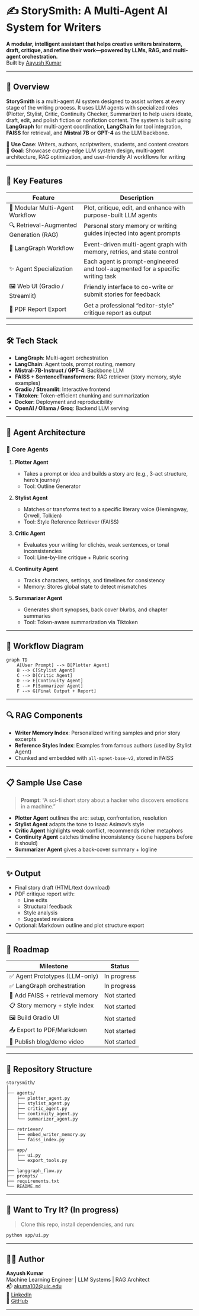 
# ✍️ StorySmith: A Multi-Agent AI System for Writers  
**A modular, intelligent assistant that helps creative writers brainstorm, draft, critique, and refine their work—powered by LLMs, RAG, and multi-agent orchestration.**  
Built by [Aayush Kumar](https://www.linkedin.com/in/aayushakumars/)

---

## 📌 Overview

**StorySmith** is a multi-agent AI system designed to assist writers at every stage of the writing process. It uses LLM agents with specialized roles (Plotter, Stylist, Critic, Continuity Checker, Summarizer) to help users ideate, draft, edit, and polish fiction or nonfiction content. The system is built using **LangGraph** for multi-agent coordination, **LangChain** for tool integration, **FAISS** for retrieval, and **Mistral 7B** or **GPT-4** as the LLM backbone.

🎯 **Use Case**: Writers, authors, scriptwriters, students, and content creators  
💼 **Goal**: Showcase cutting-edge LLM system design, multi-agent architecture, RAG optimization, and user-friendly AI workflows for writing

---

## 🧠 Key Features

| Feature | Description |
|--------|-------------|
| 🧩 Modular Multi-Agent Workflow | Plot, critique, edit, and enhance with purpose-built LLM agents |
| 🔍 Retrieval-Augmented Generation (RAG) | Personal story memory or writing guides injected into agent prompts |
| 🧠 LangGraph Workflow | Event-driven multi-agent graph with memory, retries, and state control |
| ✨ Agent Specialization | Each agent is prompt-engineered and tool-augmented for a specific writing task |
| 🖼️ Web UI (Gradio / Streamlit) | Friendly interface to co-write or submit stories for feedback |
| 📝 PDF Report Export | Get a professional “editor-style” critique report as output |

---

## 🛠️ Tech Stack

- **LangGraph**: Multi-agent orchestration
- **LangChain**: Agent tools, prompt routing, memory
- **Mistral-7B-Instruct / GPT-4**: Backbone LLM
- **FAISS + SentenceTransformers**: RAG retriever (story memory, style examples)
- **Gradio / Streamlit**: Interactive frontend
- **Tiktoken**: Token-efficient chunking and summarization
- **Docker**: Deployment and reproducibility
- **OpenAI / Ollama / Groq**: Backend LLM serving

---

## 🔁 Agent Architecture

### 🧱 Core Agents

1. **Plotter Agent**
   - Takes a prompt or idea and builds a story arc (e.g., 3-act structure, hero’s journey)
   - Tool: Outline Generator

2. **Stylist Agent**
   - Matches or transforms text to a specific literary voice (Hemingway, Orwell, Tolkien)
   - Tool: Style Reference Retriever (FAISS)

3. **Critic Agent**
   - Evaluates your writing for clichés, weak sentences, or tonal inconsistencies
   - Tool: Line-by-line critique + Rubric scoring

4. **Continuity Agent**
   - Tracks characters, settings, and timelines for consistency
   - Memory: Stores global state to detect mismatches

5. **Summarizer Agent**
   - Generates short synopses, back cover blurbs, and chapter summaries
   - Tool: Token-aware summarization via Tiktoken

---

## 🧬 Workflow Diagram

```mermaid
graph TD
    A[User Prompt] --> B[Plotter Agent]
    B --> C[Stylist Agent]
    C --> D[Critic Agent]
    D --> E[Continuity Agent]
    E --> F[Summarizer Agent]
    F --> G[Final Output + Report]
```

---

## 🔍 RAG Components

- **Writer Memory Index**: Personalized writing samples and prior story excerpts
- **Reference Styles Index**: Examples from famous authors (used by Stylist Agent)
- Chunked and embedded with `all-mpnet-base-v2`, stored in FAISS

---

## 📋 Sample Use Case

> **Prompt**: “A sci-fi short story about a hacker who discovers emotions in a machine.”

- **Plotter Agent** outlines the arc: setup, confrontation, resolution
- **Stylist Agent** adapts the tone to Isaac Asimov’s style
- **Critic Agent** highlights weak conflict, recommends richer metaphors
- **Continuity Agent** catches timeline inconsistency (scene happens before it should)
- **Summarizer Agent** gives a back-cover summary + logline

---

## ✨ Output

- Final story draft (HTML/text download)
- PDF critique report with:
  - Line edits
  - Structural feedback
  - Style analysis
  - Suggested revisions
- Optional: Markdown outline and plot structure export

---

## 🚀 Roadmap

| Milestone | Status |
|----------|--------|
| ✅ Agent Prototypes (LLM-only) |  In progress |
| ✅ LangGraph orchestration |  In progress |
| 🔄 Add FAISS + retrieval memory | Not started |
| 📋 Story memory + style index | Not started |
| 🖼️ Build Gradio UI | Not started |
| 📤 Export to PDF/Markdown | Not started |
| 📢 Publish blog/demo video | Not started |

---

## 📁 Repository Structure

```
storysmith/
│
├── agents/
│   ├── plotter_agent.py
│   ├── stylist_agent.py
│   ├── critic_agent.py
│   ├── continuity_agent.py
│   └── summarizer_agent.py
│
├── retriever/
│   ├── embed_writer_memory.py
│   └── faiss_index.py
│
├── app/
│   ├── ui.py
│   └── export_tools.py
│
├── langgraph_flow.py
├── prompts/
├── requirements.txt
└── README.md
```

---
<!---
## 💼 Resume-Ready Takeaways

**Tech/Skills to Highlight:**
- LangGraph orchestration
- Retrieval-Augmented Generation (RAG)
- Prompt engineering & tool use in LLMs
- Token-efficient design (Tiktoken)
- FAISS, SentenceTransformers, custom retrievers
- Dockerized LLM app deployment
- Storytelling + creativity + engineering

---
--> 

## 📣 Want to Try It? (In progress)

> Clone this repo, install dependencies, and run:
```bash
python app/ui.py
```
<!---
Or try the hosted demo: [🔗 Streamlit App (Coming Soon)](https://your-demo-link.com)
--> 
---

<!---
your comment goes here
and here
## 🧠 Learn More

[comment]:  - [How I Designed a Multi-Agent System for Writers](#) (Blog Post)
[comment]: - [LangGraph: Event-Based Agent Workflows](https://docs.langchain.com/langgraph/)
- [Prompt Engineering for Literary Tasks](#) (Coming Soon)
- [FAISS for Narrative Memory: A Deep Dive](#)

---
--> 
## 🧑‍💻 Author

**Aayush Kumar**  
Machine Learning Engineer | LLM Systems | RAG Architect  
📬 [akuma102@uic.edu](mailto:akuma102@uic.edu)  
🔗 [LinkedIn](https://www.linkedin.com/in/aayushakumars/)  
📂 [GitHub](https://github.com/aayushakumar)

---
